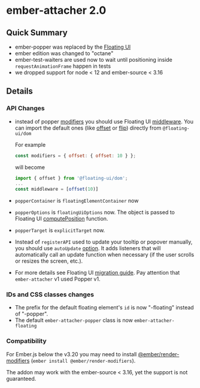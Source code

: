 # ember-attacher 2.0

## Quick Summary

- ember-popper was replaced by the [Floating UI](https://github.com/floating-ui/floating-ui)
- ember edition was changed to "octane"
- ember-test-waiters are used now to wait until positioning inside `requestAnimationFrame` happen in tests
- we dropped support for node < 12 and ember-source < 3.16

## Details

### API Changes

- instead of popper [modifiers](https://popper.js.org/docs/v2/modifiers/) you should use Floating UI [middleware](https://floating-ui.com/docs/middleware).
  You can import the default ones (like [offset](https://floating-ui.com/docs/offset) or [flip](https://floating-ui.com/docs/flip)) directly from `@floating-ui/dom`

  For example
  ```js
  const modifiers = { offset: { offset: 10 } };
  ```
  will become
  ```js
  import { offset } from '@floating-ui/dom';
  ...
  const middleware = [offset(10)]
  ```
- `popperContainer` is `floatingElementContainer` now 
- `popperOptions` is `floatingUiOptions` now. The object is passed to Floating UI [computePosition](https://floating-ui.com/docs/computePosition) function.
- `popperTarget` is `explicitTarget` now.
- Instead of `registerAPI` used to update your tooltip or popover manually, you should use `autoUpdate` [option](https://github.com/tylerturdenpants/ember-attacher#options).
  It  adds listeners that will automatically call an update function when necessary (if the user scrolls or resizes the screen, etc.).
- For more details see Floating UI [migration guide](https://floating-ui.com/docs/migration). Pay attention that `ember-attacher` v1 used Popper v1.

### IDs and CSS classes changes

- The prefix for the default floating element's `id` is now "-floating" instead of "-popper".
- The default `ember-attacher-popper` class is now `ember-attacher-floating`

### Compatibility

For Ember.js below the v3.20 you may need to install [@ember/render-modifiers](https://github.com/emberjs/ember-render-modifiers) (`ember install @ember/render-modifiers`).

The addon may work with the ember-source < 3.16, yet the support is not guaranteed.
